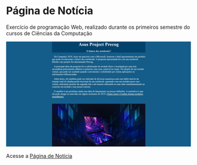 # Página de Notícia

Exercício de programação Web, realizado durante os primeiros semestre do cursos de Ciências da Computação

![Preview](./preview.jpeg)


Acesse a [Página de Notícia](https://gabrielgustavoms.github.io/paginaDeNoticia/)
